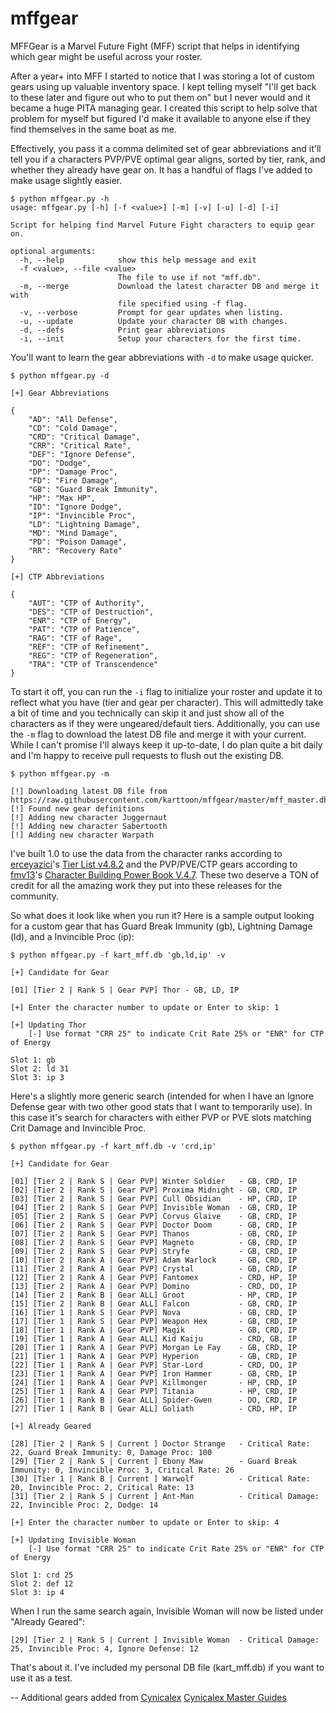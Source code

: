 # mffgear
MFFGear is a Marvel Future Fight (MFF) script that helps in identifying which gear might be useful across your roster.

After a year+ into MFF I started to notice that I was storing a lot of custom gears using up valuable inventory space. I kept telling myself "I'll get back to these later and figure out who to put them on" but I never would and it became a huge PITA managing gear. I created this script to help solve that problem for myself but figured I'd make it available to anyone else if they find themselves in the same boat as me.

Effectively, you pass it a comma delimited set of gear abbreviations and it'll tell you if a characters PVP/PVE optimal gear aligns, sorted by tier, rank, and whether they already have gear on. It has a handful of flags I've added to make usage slightly easier.

```
$ python mffgear.py -h
usage: mffgear.py [-h] [-f <value>] [-m] [-v] [-u] [-d] [-i]

Script for helping find Marvel Future Fight characters to equip gear on.

optional arguments:
  -h, --help            show this help message and exit
  -f <value>, --file <value>
                        The file to use if not "mff.db".
  -m, --merge           Download the latest character DB and merge it with
                        file specified using -f flag.
  -v, --verbose         Prompt for gear updates when listing.
  -u, --update          Update your character DB with changes.
  -d, --defs            Print gear abbreviations
  -i, --init            Setup your characters for the first time.
```

You'll want to learn the gear abbreviations with `-d` to make usage quicker.

```
$ python mffgear.py -d

[+] Gear Abbreviations

{
    "AD": "All Defense",
    "CD": "Cold Damage",
    "CRD": "Critical Damage",
    "CRR": "Critical Rate",
    "DEF": "Ignore Defense",
    "DO": "Dodge",
    "DP": "Damage Proc",
    "FD": "Fire Damage",
    "GB": "Guard Break Immunity",
    "HP": "Max HP",
    "ID": "Ignore Dodge",
    "IP": "Invincible Proc",
    "LD": "Lightning Damage",
    "MD": "Mind Damage",
    "PD": "Poison Damage",
    "RR": "Recovery Rate"
}

[+] CTP Abbreviations

{
    "AUT": "CTP of Authority",
    "DES": "CTP of Destruction",
    "ENR": "CTP of Energy",
    "PAT": "CTP of Patience",
    "RAG": "CTF of Rage",
    "REF": "CTP of Refinement",
    "REG": "CTP of Regeneration",
    "TRA": "CTP of Transcendence"
}
```

To start it off, you can run the `-i` flag to initialize your roster and update it to reflect what you have (tier and gear per character). This will admittedly take a bit of time and you technically can skip it and just show all of the characters as if they were ungeared/default tiers. Additionally, you can use the `-m` flag to download the latest DB file and merge it with your current. While I can't promise I'll always keep it up-to-date, I do plan quite a bit daily and I'm happy to receive pull requests to flush out the existing DB.

```
$ python mffgear.py -m

[!] Downloading latest DB file from https://raw.githubusercontent.com/karttoon/mffgear/master/mff_master.db
[!] Found new gear definitions
[!] Adding new character Juggernaut
[!] Adding new character Sabertooth
[!] Adding new character Warpath
```

I've built 1.0 to use the data from the character ranks according to [erceyazici](https://www.reddit.com/user/erceyazici)'s [Tier List v4.8.2](https://www.reddit.com/r/future_fight/comments/auw0b5/tier_list_v482/) and the PVP/PVE/CTP gears according to [fmv13](https://www.reddit.com/user/fmv13)'s [Character Building Power Book V.4.7](https://www.reddit.com/r/future_fight/comments/akfzgf/character_building_power_book_v47/). These two deserve a TON of credit for all the amazing work they put into these releases for the community.

So what does it look like when you run it? Here is a sample output looking for a custom gear that has Guard Break Immunity (gb), Lightning Damage (ld), and a Invincible Proc (ip):

```
$ python mffgear.py -f kart_mff.db 'gb,ld,ip' -v

[+] Candidate for Gear

[01] [Tier 2 | Rank S | Gear PVP] Thor - GB, LD, IP

[+] Enter the character number to update or Enter to skip: 1

[+] Updating Thor
	[-] Use format "CRR 25" to indicate Crit Rate 25% or "ENR" for CTP of Energy

Slot 1: gb
Slot 2: ld 31
Slot 3: ip 3
```

Here's a slightly more generic search (intended for when I have an Ignore Defense gear with two other good stats that I want to temporarily use). In this case it's search for characters with either PVP or PVE slots matching Crit Damage and Invincible Proc.

```
$ python mffgear.py -f kart_mff.db -v 'crd,ip'

[+] Candidate for Gear

[01] [Tier 2 | Rank S | Gear PVP] Winter Soldier   - GB, CRD, IP
[02] [Tier 2 | Rank S | Gear PVP] Proxima Midnight - GB, CRD, IP
[03] [Tier 2 | Rank S | Gear PVP] Cull Obsidian    - HP, CRD, IP
[04] [Tier 2 | Rank S | Gear PVP] Invisible Woman  - GB, CRD, IP
[05] [Tier 2 | Rank S | Gear PVP] Corvus Glaive    - GB, CRD, IP
[06] [Tier 2 | Rank S | Gear PVP] Doctor Doom      - GB, CRD, IP
[07] [Tier 2 | Rank S | Gear PVP] Thanos           - GB, CRD, IP
[08] [Tier 2 | Rank S | Gear PVP] Magneto          - GB, CRD, IP
[09] [Tier 2 | Rank S | Gear PVP] Stryfe           - GB, CRD, IP
[10] [Tier 2 | Rank A | Gear PVP] Adam Warlock     - GB, CRD, IP
[11] [Tier 2 | Rank A | Gear PVP] Crystal          - GB, CRD, IP
[12] [Tier 2 | Rank A | Gear PVP] Fantomex         - CRD, HP, IP
[13] [Tier 2 | Rank A | Gear PVP] Domino           - CRD, DO, IP
[14] [Tier 2 | Rank B | Gear ALL] Groot            - HP, CRD, IP
[15] [Tier 2 | Rank B | Gear ALL] Falcon           - GB, CRD, IP
[16] [Tier 1 | Rank S | Gear PVP] Nova             - GB, CRD, IP
[17] [Tier 1 | Rank S | Gear PVP] Weapon Hex       - GB, CRD, IP
[18] [Tier 1 | Rank A | Gear PVP] Magik            - GB, CRD, IP
[19] [Tier 1 | Rank A | Gear ALL] Kid Kaiju        - CRD, GB, IP
[20] [Tier 1 | Rank A | Gear PVP] Morgan Le Fay    - GB, CRD, IP
[21] [Tier 1 | Rank A | Gear PVP] Hyperion         - GB, CRD, IP
[22] [Tier 1 | Rank A | Gear PVP] Star-Lord        - CRD, DO, IP
[23] [Tier 1 | Rank A | Gear PVP] Iron Hammer      - GB, CRD, IP
[24] [Tier 1 | Rank A | Gear PVP] Killmonger       - HP, CRD, IP
[25] [Tier 1 | Rank A | Gear PVP] Titania          - HP, CRD, IP
[26] [Tier 1 | Rank B | Gear ALL] Spider-Gwen      - DO, CRD, IP
[27] [Tier 1 | Rank B | Gear ALL] Goliath          - CRD, HP, IP

[+] Already Geared

[28] [Tier 2 | Rank S | Current ] Doctor Strange   - Critical Rate: 22, Guard Break Immunity: 0, Damage Proc: 100
[29] [Tier 2 | Rank S | Current ] Ebony Maw        - Guard Break Immunity: 0, Invincible Proc: 3, Critical Rate: 26
[30] [Tier 1 | Rank B | Current ] Warwolf          - Critical Rate: 20, Invincible Proc: 2, Critical Rate: 13
[31] [Tier 2 | Rank S | Current ] Ant-Man          - Critical Damage: 22, Invincible Proc: 2, Dodge: 14

[+] Enter the character number to update or Enter to skip: 4

[+] Updating Invisible Woman
	[-] Use format "CRR 25" to indicate Crit Rate 25% or "ENR" for CTP of Energy

Slot 1: crd 25
Slot 2: def 12
Slot 3: ip 4
```

When I run the same search again, Invisible Woman will now be listed under "Already Geared":

```
[29] [Tier 2 | Rank S | Current ] Invisible Woman  - Critical Damage: 25, Invincible Proc: 4, Ignore Defense: 12
```

That's about it. I've included my personal DB file (kart_mff.db) if you want to use it as a test.

--
Additional gears added from [Cynicalex](https://www.reddit.com/user/cynicalex) [Cynicalex Master Guides](https://docs.google.com/spreadsheets/d/1H0Hcl9oVZV9gA266xkJAqPv5bD1qwqhC5NeVbLj_-FE/htmlview?sle=true#)
